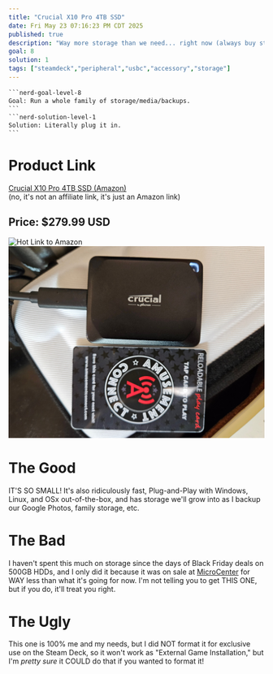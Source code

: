 ```yaml
---
title: "Crucial X10 Pro 4TB SSD"
date: Fri May 23 07:16:23 PM CDT 2025
published: true
description: "Way more storage than we need... right now (always buy storage for tomorrow)"
goal: 8
solution: 1
tags: ["steamdeck","peripheral","usbc","accessory","storage"]
---
```

````flare
```nerd-goal-level-8
Goal: Run a whole family of storage/media/backups.
```
```nerd-solution-level-1
Solution: Literally plug it in.
```
````
# Product Link

[Crucial X10 Pro 4TB SSD (Amazon)](https://a.co/d/4gRWDSr)  
(no, it's not an affiliate link, it's just an Amazon link)

## Price: $279.99 USD

![Hot Link to Amazon](https://m.media-amazon.com/images/I/51QvIMgKv2L._AC_SL1080_.jpg)
![SO TINY](images/thumbnail/crucial_4tb_ssd.jpg)

# The Good

IT'S SO SMALL! It's also ridiculously fast, Plug-and-Play with Windows, Linux, and OSx out-of-the-box, and has storage we'll grow into as I backup our Google Photos, family storage, etc.

# The Bad

I haven't spent this much on storage since the days of Black Friday deals on 500GB HDDs, and I only did it because it was on sale at [MicroCenter](https://www.microcenter.com/) for WAY less than what it's going for now. I'm not telling you to get THIS ONE, but if you do, it'll treat you right.

# The Ugly

This one is 100% me and my needs, but I did NOT format it for exclusive use on the Steam Deck, so it won't work as "External Game Installation," but I'm _pretty sure_ it COULD do that if you wanted to format it!
